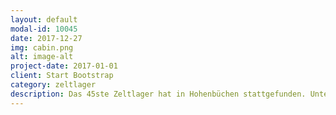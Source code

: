 ```yaml
---
layout: default
modal-id: 10045
date: 2017-12-27
img: cabin.png
alt: image-alt
project-date: 2017-01-01
client: Start Bootstrap
category: zeltlager
description: Das 45ste Zeltlager hat in Hohenbüchen stattgefunden. Unter dem Motto "Erfinder" wurden tolle Bastelideen umgesetzt und viele Spiele gespielt.
---
```

